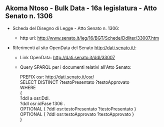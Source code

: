 ## Akoma Ntoso - Bulk Data - 16a legislatura - Atto Senato n. 1306 ##

* Scheda del Disegno di Legge - Atto Senato n. 1306:
	* http url: http://www.senato.it/leg/16/BGT/Schede/Ddliter/33007.htm

* Riferimenti al sito OpenData del Senato http://dati.senato.it/:
	* Link OpenData: http://dati.senato.it/ddl/33007
	* Query SPARQL per i documenti relativi all'Atto Senato:

        PREFIX osr: <http://dati.senato.it/osr/>  
		SELECT DISTINCT ?testoPresentato ?testoApprovato  
		WHERE  
		{  
		    ?ddl a osr:Ddl.  
		    ?ddl osr:idFase 1306 .  
		    OPTIONAL { ?ddl osr:testoPresentato ?testoPresentato }  
		    OPTIONAL { ?ddl osr:testoApprovato ?testoApprovato }  
		}
		
